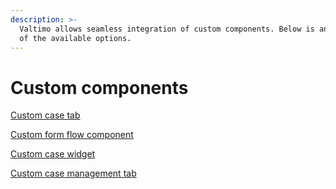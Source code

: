 ```yaml
---
description: >-
  Valtimo allows seamless integration of custom components. Below is an overview
  of the available options.
---
```


# Custom components

[Custom case tab](../../../features/case/for-developers/case-tabs.md)

[Custom form flow component](../../../features/case/forms/forms/create-custom-component.md)

[Custom case widget](../../../features/case/for-developers/register-angular-component.md)

[Custom case management tab](custom-case-management-tab.md)

